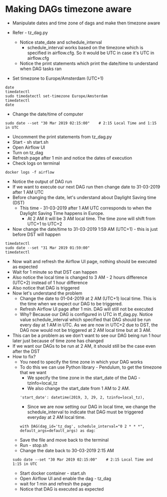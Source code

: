 # Making DAGs timezone aware
- Manipulate dates and time zone of dags and make then timezone aware

- Refer - tz_dag.py
  - Notice state_date and schedule_interval
    - schedule_interval works based on the timezone which is specified in airflow.cfg. So it would be UTC in case it's UTC in airflow.cfg
  - Notice the print statements which print the date/time to understand when DAG tasks ran

- Set timezone to Europe/Amsterdam (UTC+1)
```
date
timedatectl
sudo timedatectl set-timezone Europe/Amsterdam
timedatectl
date
```

- Change the date/time of computer
```
sudo date --set "30 Mar 2019 02:15:00"    # 2:15 Local Time and 1:15 in UTC
```
- Uncomment the print statements from tz_dag.py
- Start - sh start.sh
- Open Airflow UI
- Turn on tz_dag
- Refresh page after 1 min and notice the dates of execution
- Check logs on terminal
```
docker logs -f airflow
```
- Notice the output of DAG run
- If we want to execute our next DAG run then change date to 31-03-2019 after 1 AM UTC
- Before changing the date, let's understand about Daylight Saving time (DST)
  - This time - 31-03-2019 after 1 AM UTC corresponds to when the Daylight Saving Time happens in Europe.
    - At 2 AM it will be 3 AM local time. The time zone will shift from UTC+1 to UTC+2
- Now change the date/time to 31-03-2019 1:59 AM (UTC+1) - this is just before DST will happen
```
timedatectl
sudo date --set "31 Mar 2019 01:59:00"
timedatectl
```
- Now wait and refresh the Airflow UI page, nothing should be executed as expected
- Wait for 1 minute so that DST can happen
- Also notice the local time is changed to 3 AM - 2 hours difference (UTC+2) instead of 1 hour difference
- Also notice that DAG is triggered
- Now let's understand the problem
  - Change the date to 01-04-2019 at 2 AM (UTC+1) local time. This is the time when we expect our DAG to be triggered.
  - Refresh Airflow UI page after 1 min. DAG will still not be executed
  - Why? Because our DAG is configured in UTC in tf_dag.py. Notice value schedule_interval which specified that DAG should be run every day at 1 AM in UTC. As we are now in UTC+2 due to DST, the DAG now would not be triggered at 2 AM local time but at 3 AM.
- This can be a problem as we don't want to see our DAG being run 1 hour later just because of time zone has changed
- If we want our DAGs to be run at 2 AM, it should still be the case even after the DST
- How to fix?
  - You need to specify the time zone in which your DAG works
  - To do this we can use Python library - Pendulum, to get the timezone that we want
    - We specify the time zone in the start_date of the DAG - tzinfo=local_tz
    - We also change the start_date from 1 AM to 2 AM.
    ```
    'start_date': datetime(2019, 3, 29, 2, tzinfo=local_tz),
    ```
    - Since we are now setting our DAG in local time, we change the schedule_interval to indicate that DAG must be triggered everyday at 2 AM local time.
    ```
    with DAG(dag_id='tz_dag', schedule_interval="0 2 * * *", default_args=default_args) as dag:
    ```
  - Save the file and move back to the terminal
  - Run - stop.sh
  - Change the date back to 30-03-2019 2:15 AM
  ```
  sudo date --set "30 Mar 2019 02:15:00"    # 2:15 Local Time and 1:15 in UTC
  ```
  - Start docker container - start.sh
  - Open Airflow UI and enable the dag - tz_dag
  - wait for 1 min and refresh the page
  - Notice that DAG is executed as expected
